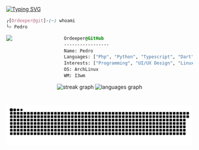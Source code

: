 <a href="https://git.io/typing-svg"><img src="https://readme-typing-svg.demolab.com?font=Fira+Code&size=17&pause=1000&color=71B3EE&width=435&lines=Aesthetic+Coding+%E2%81%B7%E2%81%B7%E2%81%B7" alt="Typing SVG" /></a>

```css
┌[Ordeeper@git]-(~) whoami
└> Pedro
```

<div style="display:block;text-align:left"><img align="left" src="https://user-images.githubusercontent.com/123886904/218268944-995c6c60-51bc-4f8f-bcd4-407c3f5f2ad2.gif" border="0" style="width:156px;">

  ```css
  Ordeeper@GitHub
  -----------------
  Name: Pedro
  Languages: ["Php", "Python", "Typescript", "Dart", "C", "ShellScript", "Go", "Lua"]
  Interests: ["Programming", "UI/UX Design", "Linux", "CyberSecurity", "FOSS"]
  OS: ArchLinux
  WM: I3wm
  ```
</div>

<div align="center">
  <img src="https://streak-stats.demolab.com?user=ordeeper&locale=en&mode=daily&theme=tokyonight&hide_border=true&border_radius=7&date_format=j/n%5B/Y%5D" height="150" alt="streak graph"  />
  <img src="https://github-readme-stats.vercel.app/api/top-langs?username=ordeeper&locale=en&hide_title=false&layout=compact&card_width=320&langs_count=7&theme=tokyonight&hide_border=true" height="150" alt="languages graph"  />
</div>

###

<br clear="both">

<img src="https://raw.githubusercontent.com/ordeeper/ordeeper/output/snake.svg" alt="Snake animation" />

###

